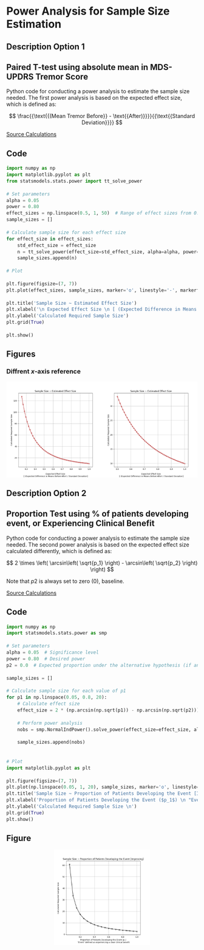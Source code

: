 # Power Analysis for Sample Size Estimation

## Description Option 1
## Paired T-test using absolute mean in **MDS-UPDRS Tremor Score**

Python code for conducting a power analysis to estimate the sample size needed. The first power analysis is based on the expected effect size, which is defined as:

$$
\frac{{\text{{(Mean Tremor Before}} - \text{{After)}}}}{{\text{{Standard Deviation}}}}
$$






[Source Calculations](https://github.com/statsmodels/statsmodels/blob/main/statsmodels/stats/power.py)



## Code


```python
import numpy as np
import matplotlib.pyplot as plt
from statsmodels.stats.power import tt_solve_power

# Set parameters
alpha = 0.05
power = 0.80
effect_sizes = np.linspace(0.5, 1, 50)  # Range of effect sizes from 0.5 to 1
sample_sizes = []

# Calculate sample size for each effect size
for effect_size in effect_sizes:
    std_effect_size = effect_size
    n = tt_solve_power(effect_size=std_effect_size, alpha=alpha, power=power, alternative='two-sided')
    sample_sizes.append(n)

# Plot

plt.figure(figsize=(7, 7))
plt.plot(effect_sizes, sample_sizes, marker='o', linestyle='-', markerfacecolor='none', markersize=5, color='firebrick')

plt.title('Sample Size ~ Estimated Effect Size')
plt.xlabel('\n Expected Effect Size \n [ (Expected Difference in Means Before-After) / Standard Deviation]')
plt.ylabel('Calculated Required Sample Size')
plt.grid(True)

plt.show()
```



## Figures 
### Diffrent *x*-axis reference

<div style="display: flex;">
  <img src="fig/Figure_1.png" alt="Image 1" style="width: 50%;">
  <img src="fig/Figure_2.png" alt="Image 2" style="width: 50%;">
</div>





## Description Option 2
## Proportion Test using % of patients developing event, or **Experiencing Clinical Benefit**

Python code for conducting a power analysis to estimate the sample size needed. The second power analysis is based on the expected effect size calculated differently, which is defined as:

$$
2 \times \left( \arcsin\left( \sqrt{p_1} \right) - \arcsin\left( \sqrt{p_2} \right) \right)
$$

Note that *p*2 is always set to zero (0), baseline.



[Source Calculations](https://github.com/statsmodels/statsmodels/blob/main/statsmodels/stats/power.py)



## Code


```python
import numpy as np
import statsmodels.stats.power as smp

# Set parameters
alpha = 0.05  # Significance level
power = 0.80  # Desired power
p2 = 0.0  # Expected proportion under the alternative hypothesis (if any)

sample_sizes = []

# Calculate sample size for each value of p1
for p1 in np.linspace(0.05, 0.8, 20):
    # Calculate effect size
    effect_size = 2 * (np.arcsin(np.sqrt(p1)) - np.arcsin(np.sqrt(p2)))
    
    # Perform power analysis
    nobs = smp.NormalIndPower().solve_power(effect_size=effect_size, alpha=alpha, power=power, alternative='larger')
    
    sample_sizes.append(nobs)


# Plot
import matplotlib.pyplot as plt

plt.figure(figsize=(7, 7))
plt.plot(np.linspace(0.05, 1, 20), sample_sizes, marker='o', linestyle='-', markerfacecolor='none', markersize=5, color='black')
plt.title('Sample Size ~ Proportion of Patients Developing the Event [Improving]')
plt.xlabel('Proportion of Patients Developing the Event ($p_1$) \n "Event" defined as experiencing a clear clinical benefit')
plt.ylabel('Calculated Required Sample Size \n')
plt.grid(True)
plt.show()
```



## Figure

<div style="display: flex; justify-content: center;">
  <img src="fig/Figure_3.png" alt="Image 1" style="width: 50%;">
</div>
